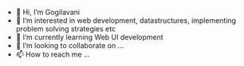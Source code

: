 - 👋 Hi, I’m Gogilavani
- 👀 I’m interested in web development, datastructures, implementing problem solving strategies etc
- 🌱 I’m currently learning Web UI development
- 💞️ I’m looking to collaborate on ...
- 📫 How to reach me ...

<!---
vanivasanth/vanivasanth is a ✨ special ✨ repository because its `README.md` (this file) appears on your GitHub profile.
You can click the Preview link to take a look at your changes.
--->
